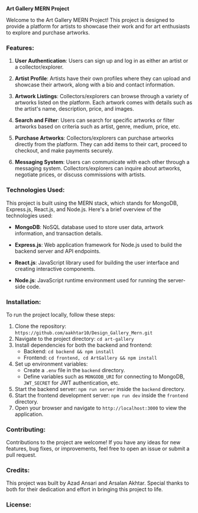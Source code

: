 **Art Gallery MERN Project**

Welcome to the Art Gallery MERN Project! This project is designed to provide a platform for artists to showcase their work and for art enthusiasts to explore and purchase artworks.

### Features:

1. **User Authentication**: Users can sign up and log in as either an artist or a collector/explorer.

2. **Artist Profile**: Artists have their own profiles where they can upload and showcase their artwork, along with a bio and contact information.

3. **Artwork Listings**: Collectors/explorers can browse through a variety of artworks listed on the platform. Each artwork comes with details such as the artist's name, description, price, and images.

4. **Search and Filter**: Users can search for specific artworks or filter artworks based on criteria such as artist, genre, medium, price, etc.

5. **Purchase Artworks**: Collectors/explorers can purchase artworks directly from the platform. They can add items to their cart, proceed to checkout, and make payments securely.

6. **Messaging System**: Users can communicate with each other through a messaging system. Collectors/explorers can inquire about artworks, negotiate prices, or discuss commissions with artists.

### Technologies Used:

This project is built using the MERN stack, which stands for MongoDB, Express.js, React.js, and Node.js. Here's a brief overview of the technologies used:

- **MongoDB**: NoSQL database used to store user data, artwork information, and transaction details.
  
- **Express.js**: Web application framework for Node.js used to build the backend server and API endpoints.
  
- **React.js**: JavaScript library used for building the user interface and creating interactive components.
  
- **Node.js**: JavaScript runtime environment used for running the server-side code.

### Installation:

To run the project locally, follow these steps:

1. Clone the repository: `https://github.com/aakhtar10/Design_Gallery_Mern.git`
2. Navigate to the project directory: `cd art-gallery`
3. Install dependencies for both the backend and frontend:
   - Backend: `cd backend && npm install`
   - Frontend: `cd frontend, cd ArtGallery && npm install`
4. Set up environment variables:
   - Create a `.env` file in the `backend` directory.
   - Define variables such as `MONGODB_URI` for connecting to MongoDB, `JWT_SECRET` for JWT authentication, etc.
5. Start the backend server: `npm run server` inside the `backend` directory.
6. Start the frontend development server: `npm run dev` inside the `frontend` directory.
7. Open your browser and navigate to `http://localhost:3000` to view the application.

### Contributing:

Contributions to the project are welcome! If you have any ideas for new features, bug fixes, or improvements, feel free to open an issue or submit a pull request.

### Credits:

This project was built by Azad Ansari and Arsalan Akhtar. Special thanks to both for their dedication and effort in bringing this project to life.
### License:

